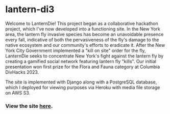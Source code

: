 # lantern-di3
Welcome to LanternDie! This project began as a collaborative hackathon project, which I've now developed into a functioning site. In the New York area, the lantern fly invasive species has become an unavoidable presence every fall, indicative of both the pervasiveness of the fly's damage to the native ecosystem and our community's efforts to eradicate it. After the New York City Government implemented a "kill on site" order for the fly, LanternDie seeks to concentrate New York's fight against the lantern fly by creating a gamified social network featuring lantern fly "kills". Our initial presentation won first prize for the Flora and Fauna category at Columbia DivHacks 2023.


The site is implemented with Django along with a PostgreSQL database, which I deployed for viewing purposes via Heroku with media file storage on AWS S3. 

### View the site [here](https://lantern-di3-0504b6bd8222.herokuapp.com/).
